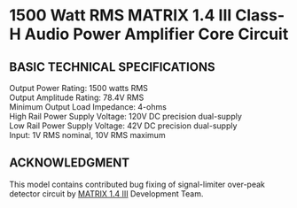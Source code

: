 1500 Watt RMS MATRIX 1.4 III Class-H Audio Power Amplifier Core Circuit
=======================================================================

BASIC TECHNICAL SPECIFICATIONS
------------------------------

Output Power Rating: 1500 watts RMS  
Output Amplitude Rating: 78.4V RMS  
Minimum Output Load Impedance: 4-ohms  
High Rail Power Supply Voltage: 120V DC precision dual-supply  
Low Rail Power Supply Voltage: 42V DC precision dual-supply  
Input: 1V RMS nominal, 10V RMS maximum  

ACKNOWLEDGMENT
--------------

This model contains contributed bug fixing of signal-limiter over-peak detector
circuit by [MATRIX 1.4 III](https://github.com/kicader/MATRIX-1.4-III)
Development Team.